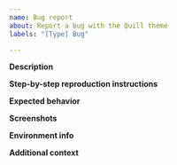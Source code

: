 ```yaml
---
name: Bug report
about: Report a bug with the Quill theme
labels: "[Type] Bug"

---
```


**Description**
<!-- A clear and concise description of what the bug is. -->

**Step-by-step reproduction instructions**
<!-- Steps to reproduce the behavior:
1. Go to '...'
2. Click on '....'
3. Scroll down to '....'
4. See error
-->

**Expected behavior**
<!-- A clear and concise description of what you expected to happen. -->

**Screenshots**
<!-- If applicable, add screenshots to help explain your problem. -->

**Environment info**
<!--
Please share the browser(s) are you seeing the problem on.
Please share the Device you are using and operating system (e.g. "Desktop with Windows 10", "iPhone with iOS 14", etc.).
 - Device:
 - OS:
 - Browser:
 - Version:
-->

**Additional context**
<!--
Add any other context about the problem here.
-->
